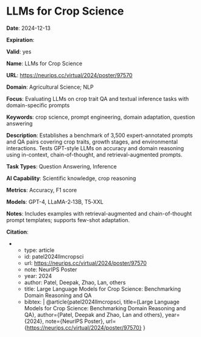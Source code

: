# LLMs for Crop Science

**Date**: 2024-12-13

**Expiration**: 

**Valid**: yes

**Name**: LLMs for Crop Science

**URL**: https://neurips.cc/virtual/2024/poster/97570

**Domain**: Agricultural Science; NLP

**Focus**: Evaluating LLMs on crop trait QA and textual inference tasks with domain-specific prompts

**Keywords**: crop science, prompt engineering, domain adaptation, question answering

**Description**: Establishes a benchmark of 3,500 expert-annotated prompts and QA pairs covering crop traits, growth stages, and environmental interactions. Tests GPT-style LLMs on accuracy and domain reasoning using in-context, chain-of-thought, and retrieval-augmented prompts. 

**Task Types**: Question Answering, Inference

**AI Capability**: Scientific knowledge, crop reasoning

**Metrics**: Accuracy, F1 score

**Models**: GPT-4, LLaMA-2‑13B, T5‑XXL

**Notes**: Includes examples with retrieval-augmented and chain-of-thought prompt templates; supports few-shot adaptation.

**Citation**:

-
  - type: article
  - id: patel2024llmcropsci
  - url: https://neurips.cc/virtual/2024/poster/97570
  - note: NeurIPS Poster
  - year: 2024
  - author: Patel, Deepak, Zhao, Lan, others
  - title: Large Language Models for Crop Science: Benchmarking Domain Reasoning and QA
  - bibtex: |
      @article{patel2024llmcropsci,
        title={Large Language Models for Crop Science: Benchmarking Domain Reasoning and QA},
        author={Patel, Deepak and Zhao, Lan and others},
        year={2024},
        note={NeurIPS Poster},
        url={https://neurips.cc/virtual/2024/poster/97570}
      }

